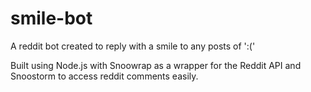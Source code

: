 # smile-bot

A reddit bot created to reply with a smile to any posts of ':('

Built using Node.js with Snoowrap as a wrapper for the Reddit API and Snoostorm to access reddit comments easily.


